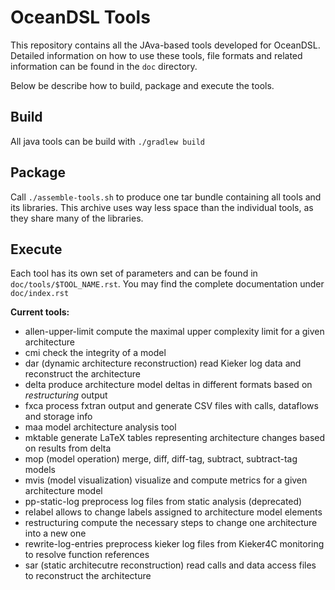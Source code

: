 # OceanDSL Tools

This repository contains all the JAva-based tools developed for
OceanDSL. Detailed information on how to use these tools, file formats and
related information can be found in the `doc` directory.

Below be describe how to build, package and execute the tools.

## Build

All java tools can be build with
`./gradlew build`

## Package

Call `./assemble-tools.sh` to produce one tar bundle containing all tools and its
libraries. This archive uses way less space than the individual tools, as they
share many of the libraries.

## Execute

Each tool has its own set of parameters and can be found in
`doc/tools/$TOOL_NAME.rst`.
You may find the complete documentation under `doc/index.rst`

**Current tools:**
- allen-upper-limit compute the maximal upper complexity limit for a given architecture
- cmi check the integrity of a model
- dar (dynamic architecture reconstruction) read Kieker log data and reconstruct the architecture
- delta produce architecture model deltas in different formats based on *restructuring* output
- fxca process fxtran output and generate CSV files with calls, dataflows and storage info
- maa model architecture analysis tool
- mktable generate LaTeX tables representing architecture changes based on results from delta
- mop (model operation) merge, diff, diff-tag, subtract, subtract-tag models
- mvis (model visualization) visualize and compute metrics for a given architecture model
- pp-static-log preprocess log files from static analysis (deprecated)
- relabel allows to change labels assigned to architecture model elements
- restructuring compute the necessary steps to change one architecture into a new one
- rewrite-log-entries preprocess kieker log files from Kieker4C monitoring to resolve function references
- sar (static architecutre reconstruction) read calls and data access files to reconstruct the architecture
